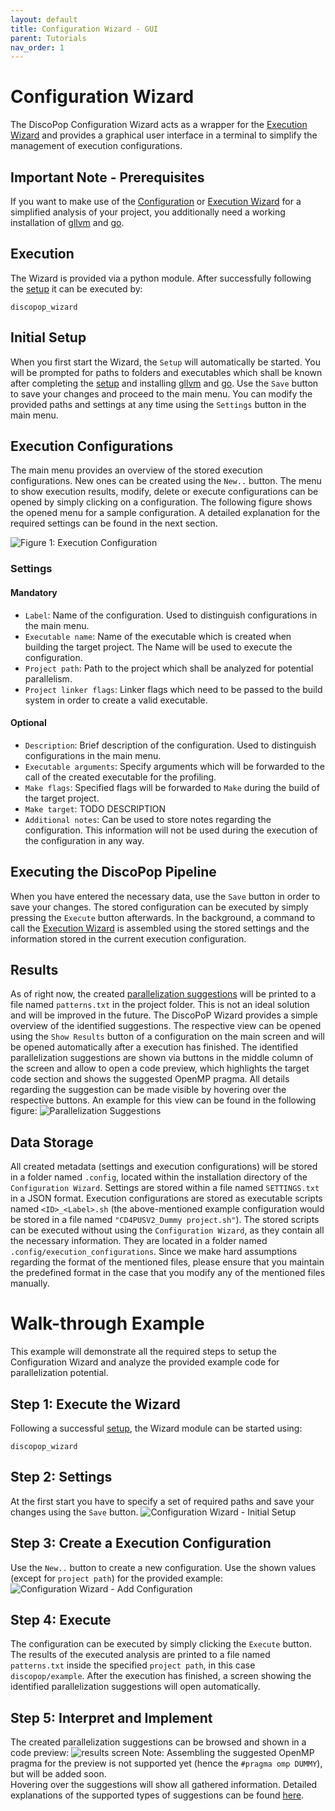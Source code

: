 ```yaml
---
layout: default
title: Configuration Wizard - GUI
parent: Tutorials
nav_order: 1
---
```


# Configuration Wizard

The DiscoPop Configuration Wizard acts as a wrapper for the [Execution Wizard](Execution_Wizard.md) and provides a graphical user interface in a terminal to simplify the management of execution configurations.


## Important Note - Prerequisites
If you want to make use of the [Configuration](Configuration_Wizard.md) or [Execution Wizard](Execution_Wizard.md) for a simplified analysis of your project, you additionally need a working installation of [gllvm](https://github.com/SRI-CSL/gllvm) and [go](https://go.dev/doc/install).

## Execution
The Wizard is provided via a python module. After successfully following the [setup](../Setup.md) it can be executed by:

    discopop_wizard


## Initial Setup
When you first start the Wizard, the `Setup` will automatically be started.
You will be prompted for paths to folders and executables which shall be known after completing the [setup](../Setup.md) and installing [gllvm](https://github.com/SRI-CSL/gllvm) and [go](https://go.dev/doc/install).
Use the `Save` button to save your changes and proceed to the main menu.
You can modify the provided paths and settings at any time using the `Settings` button in the main menu.

## Execution Configurations
The main menu provides an overview of the stored execution configurations.
New ones can be created using the `New..` button.
The menu to show execution results, modify, delete or execute configurations can be opened by simply clicking on a configuration.
The following figure shows the opened menu for a sample configuration.
A detailed explanation for the required settings can be found in the next section.

![Figure 1: Execution Configuration](../img/execution_configuration_screen.png)

### Settings
#### Mandatory
* `Label`: Name of the configuration. Used to distinguish configurations in the main menu.
* `Executable name`: Name of the executable which is created when building the target project. The Name will be used to execute the configuration.
* `Project path`: Path to the project which shall be analyzed for potential parallelism.
* `Project linker flags`: Linker flags which need to be passed to the build system in order to create a valid executable.

#### Optional
* `Description`: Brief description of the configuration. Used to distinguish configurations in the main menu.
* `Executable arguments`: Specify arguments which will be forwarded to the call of the created executable for the profiling.
* `Make flags`: Specified flags will be forwarded to `Make` during the build of the target project.
* `Make target`: TODO DESCRIPTION
* `Additional notes`: Can be used to store notes regarding the configuration. This information will not be used during the execution of the configuration in any way.

## Executing the DiscoPop Pipeline
When you have entered the necessary data, use the `Save` button in order to save your changes.
The stored configuration can be executed by simply pressing the `Execute` button afterwards.
In the background, a command to call the [Execution Wizard](Execution_Wizard.md) is assembled using the stored settings and the information stored in the current execution configuration.

## Results
As of right now, the created [parallelization suggestions](../Pattern_Detection/Patterns) will be printed to a file named `patterns.txt` in the project folder.
This is not an ideal solution and will be improved in the future.
The DiscoPoP Wizard provides a simple overview of the identified suggestions. The respective view can be opened using the `Show Results` button of a configuration on the main screen and will be opened automatically after a execution has finished.
The identified parallelization suggestions are shown via buttons in the middle column of the screen and allow to open a code preview, which highlights the target code section and shows the suggested OpenMP pragma.
All details regarding the suggestion can be made visible by hovering over the respective buttons.
An example for this view can be found in the following figure:
![Parallelization Suggestions](../img/discoPoP_results_screen.png)

## Data Storage
All created metadata (settings and execution configurations) will be stored in a folder named `.config`, located within the installation directory of the `Configuration Wizard`.
Settings are stored within a file named `SETTINGS.txt` in a JSON format.
Execution configurations are stored as executable scripts named `<ID>_<Label>.sh` (the above-mentioned example configuration would be stored in a file named `"CD4PUSV2_Dummy project.sh"`).
The stored scripts can be executed without using the `Configuration Wizard`, as they contain all the necessary information.
They are located in a folder named `.config/execution_configurations`.
Since we make hard assumptions regarding the format of the mentioned files, please ensure that you maintain the predefined format in the case that you modify any of the mentioned files manually.

# Walk-through Example
This example will demonstrate all the required steps to setup the Configuration Wizard and analyze the provided example code for parallelization potential.

## Step 1: Execute the Wizard
Following a successful [setup](../Setup.md), the Wizard module can be started using:

    discopop_wizard

## Step 2: Settings
At the first start you have to specify a set of required paths and save your changes using the `Save` button.
![Configuration Wizard - Initial Setup](../img/wizard_initial_setup.png)

## Step 3: Create a Execution Configuration
Use the `New..` button to create a new configuration.
Use the shown values (except for `project path`) for the provided example:
![Configuration Wizard - Add Configuration](../img/wizard_add_configuration.png)

## Step 4: Execute
The configuration can be executed by simply clicking the `Execute` button.
The results of the executed analysis are printed to a file named `patterns.txt` inside the specified `project path`, in this case `discopop/example`.
After the execution has finished, a screen showing the identified parallelization suggestions will open automatically.

## Step 5: Interpret and Implement
The created parallelization suggestions can be browsed and shown in a code preview:
![results screen](../img/discoPoP_results_screen.png)
Note: Assembling the suggested OpenMP pragma for the preview is not supported yet (hence the `#pragma omp DUMMY`), but will be added soon.
<br>
Hovering over the suggestions will show all gathered information.
Detailed explanations of the supported types of suggestions can be found [here](../Pattern_Detection/Patterns/Patterns.md).

